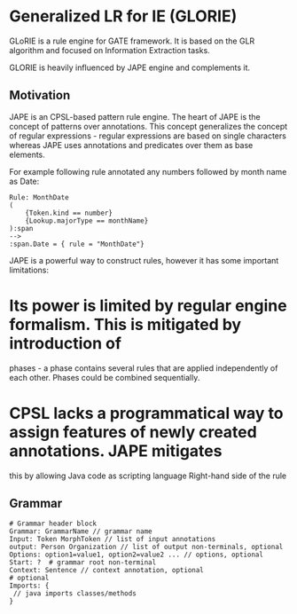 # Generalized LR for IE (GLORIE)
GLoRIE is a rule engine for GATE framework. It is based on the GLR algorithm and focused 
on Information Extraction tasks.

GLORIE is heavily influenced by JAPE engine and complements it.

## Motivation
JAPE is an CPSL-based pattern rule engine. The heart of JAPE is the concept of patterns
over annotations. This concept generalizes the concept of regular expressions - regular
expressions are based on single characters whereas JAPE uses annotations and predicates over them
as base elements.

For example following rule annotated any numbers followed by month name as Date:
```
Rule: MonthDate
(
	{Token.kind == number}
	{Lookup.majorType == monthName}
):span
-->
:span.Date = { rule = "MonthDate"}
```
 
JAPE is a powerful way to construct rules, however it has some important limitations:
# Its power is limited by regular engine formalism. This is mitigated by introduction of 
  phases - a phase contains several rules that are applied independently of each other. Phases
  could be combined sequentially. 
# CPSL lacks a programmatical way to assign features of newly created annotations. JAPE mitigates
  this by allowing Java code as scripting language Right-hand side of the rule

## Grammar
```
# Grammar header block
Grammar: GrammarName // grammar name
Input: Token MorphToken // list of input annotations
output: Person Organization // list of output non-terminals, optional 
Options: option1=value1, option2=value2 ... // options, optional
Start: ?  # grammar root non-terminal
Context: Sentence // context annotation, optional
# optional
Imports: {
 // java imports classes/methods
}





```
 